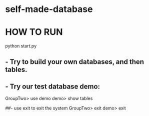# self-made-database

# HOW TO RUN
python start.py

## - Try to build your own databases, and then tables.
## - Try our test database demo: 
GroupTwo> use demo
demo> show tables

##- use exit to exit the system
GroupTwo> exit
demo> exit
